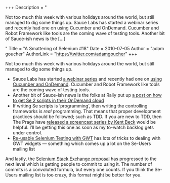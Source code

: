 +++
Description = "<p>Not too much this week with various holidays around the world, but still managed to dig some things up. Sauce Labs has started a webinar series and recently had one on using Cucumber and OnDemand. Cucumber and Robot Framework like tools are the coming wave of testing tools. Another bit of Sauce-ish news is the […]</p>"
Title = "A Smattering of Selenium #18"
Date = 2010-07-05
Author = "adam goucher"
AuthorLink = "https://twitter.com/adamgoucher"
+++

<p>Not too much this week with various holidays around the world, but still managed to dig some things up.<br />
</p>
<ul>
<li>Sauce Labs has started <a href="http://saucelabs.com./about/webinars">a webinar series</a> and recently had one on <a href="http://saucelabs.com/blog/index.php/2010/06/live-video-demo-using-cucumber-to-test-apps-in-the-cloud/">using Cucumber and OnDemand</a>. Cucumber and Robot Framework like tools are the coming wave of testing tools.</li>
<li>Another bit of Sauce-ish news is the folks at Rally put up <a href="http://www.rallydev.com/engblog/2010/06/29/sauce-ondemand-with-selenium-2-0-and-webdriver/">a post on how to get Se 2 scripts in their OnDemand cloud</a></li>
<li>If writing Se scripts is &#8216;programming&#8217;, then writing the controlling frameworks is <i>real</i> programming. That means that proper development practices should be followed; such as TDD. If you are new to TDD, then The Prags have <a href="http://pragprog.com/screencasts/v-kbtdd/test-driven-development">released a screencast series by Kent Beck</a> would be helpful. I&#8217;ll be getting this one as soon as my to-watch backlog gets under control.</li>
<li><a href="http://blog.ernster.co.uk/?p=15">Re-usable Selenium Testing with GWT</a> has lots of tricks to dealing with GWT widgets &#8212; something which comes up a lot on the Se-Users mailing list</li>
</ul>
<p>
And lastly, the <a href="http://area51.stackexchange.com/proposals/4693">Selenium Stack Exchange proposal</a> has progressed to the next level which is getting people to commit to using it. The number of commits is a convoluted formula, but every one counts. If you think the Se-Users mailing list is too crazy, this format might be better for you.</p>

